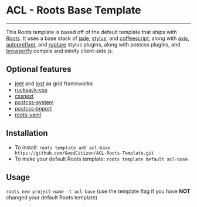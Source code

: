 # ACL - Roots Base Template
-------------------
This Roots template is based off of the default template that ships with [Roots](https://github.com/jenius/roots). It uses a base stack of [jade](https://github.com/visionmedia/jade), [stylus](https://github.com/learnboost/stylus), and [coffeescript](https://github.com/jashkenas/coffee-script), along with [axis](https://github.com/jenius/axis), [autoprefixer](https://github.com/jenius/autoprefixer-stylus), and [rupture](https://github.com/jenius/rupture) stylus plugins, along with postcss plugins, and [browserify](https://github.com/substack/node-browserify) compile and minify client-side js.

## Optional features
- [jeet](http://jeet.gs) and [lost](http://corysimmons.github.io/lost) as grid frameworks
- [rucksack-css](https://simplaio.github.io/rucksack)
- [cssnext](http://cssnext.io)
- [postcss-system](https://github.com/declandewet/system)
- [postcss-import](https://github.com/postcss/postcss-import)
- [roots-yaml](https://github.com/carrot/roots-yaml)

## Installation
* To install: `roots template add acl-base https://github.com/GoodCitizen/ACL-Roots-Template.git`
* To make your default Roots template: `roots template default acl-base`

## Usage
`roots new project-name -t acl-base` (use the template flag if you have **NOT** changed your default Roots template)
